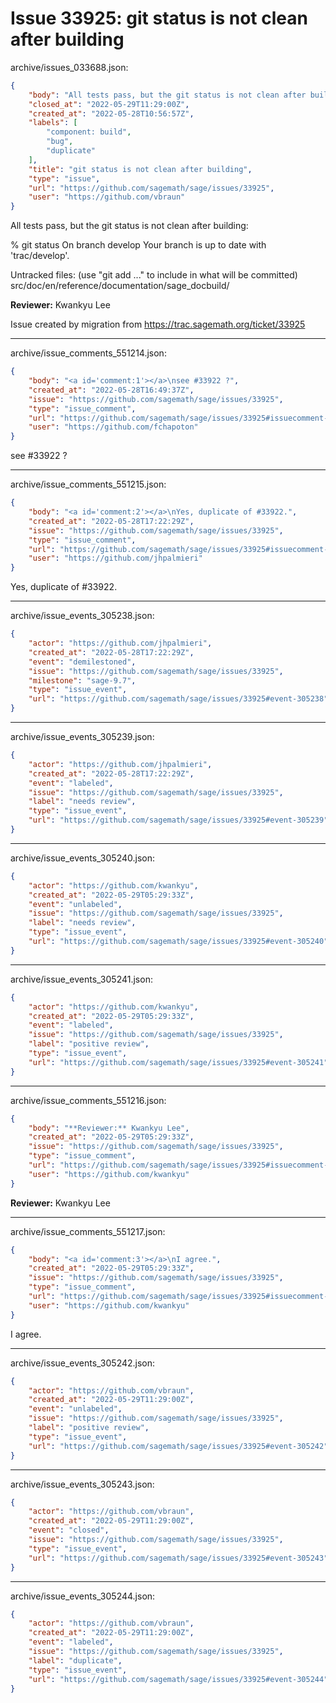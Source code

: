 # Issue 33925: git status is not clean after building

archive/issues_033688.json:
```json
{
    "body": "All tests pass, but the git status is not clean after building:\n\n% git status\nOn branch develop\nYour branch is up to date with 'trac/develop'.\n\nUntracked files:\n  (use \"git add <file>...\" to include in what will be committed)\n    src/doc/en/reference/documentation/sage_docbuild/\n\n\n**Reviewer:** Kwankyu Lee\n\nIssue created by migration from https://trac.sagemath.org/ticket/33925\n\n",
    "closed_at": "2022-05-29T11:29:00Z",
    "created_at": "2022-05-28T10:56:57Z",
    "labels": [
        "component: build",
        "bug",
        "duplicate"
    ],
    "title": "git status is not clean after building",
    "type": "issue",
    "url": "https://github.com/sagemath/sage/issues/33925",
    "user": "https://github.com/vbraun"
}
```
All tests pass, but the git status is not clean after building:

% git status
On branch develop
Your branch is up to date with 'trac/develop'.

Untracked files:
  (use "git add <file>..." to include in what will be committed)
    src/doc/en/reference/documentation/sage_docbuild/


**Reviewer:** Kwankyu Lee

Issue created by migration from https://trac.sagemath.org/ticket/33925





---

archive/issue_comments_551214.json:
```json
{
    "body": "<a id='comment:1'></a>\nsee #33922 ?",
    "created_at": "2022-05-28T16:49:37Z",
    "issue": "https://github.com/sagemath/sage/issues/33925",
    "type": "issue_comment",
    "url": "https://github.com/sagemath/sage/issues/33925#issuecomment-551214",
    "user": "https://github.com/fchapoton"
}
```

<a id='comment:1'></a>
see #33922 ?



---

archive/issue_comments_551215.json:
```json
{
    "body": "<a id='comment:2'></a>\nYes, duplicate of #33922.",
    "created_at": "2022-05-28T17:22:29Z",
    "issue": "https://github.com/sagemath/sage/issues/33925",
    "type": "issue_comment",
    "url": "https://github.com/sagemath/sage/issues/33925#issuecomment-551215",
    "user": "https://github.com/jhpalmieri"
}
```

<a id='comment:2'></a>
Yes, duplicate of #33922.



---

archive/issue_events_305238.json:
```json
{
    "actor": "https://github.com/jhpalmieri",
    "created_at": "2022-05-28T17:22:29Z",
    "event": "demilestoned",
    "issue": "https://github.com/sagemath/sage/issues/33925",
    "milestone": "sage-9.7",
    "type": "issue_event",
    "url": "https://github.com/sagemath/sage/issues/33925#event-305238"
}
```



---

archive/issue_events_305239.json:
```json
{
    "actor": "https://github.com/jhpalmieri",
    "created_at": "2022-05-28T17:22:29Z",
    "event": "labeled",
    "issue": "https://github.com/sagemath/sage/issues/33925",
    "label": "needs review",
    "type": "issue_event",
    "url": "https://github.com/sagemath/sage/issues/33925#event-305239"
}
```



---

archive/issue_events_305240.json:
```json
{
    "actor": "https://github.com/kwankyu",
    "created_at": "2022-05-29T05:29:33Z",
    "event": "unlabeled",
    "issue": "https://github.com/sagemath/sage/issues/33925",
    "label": "needs review",
    "type": "issue_event",
    "url": "https://github.com/sagemath/sage/issues/33925#event-305240"
}
```



---

archive/issue_events_305241.json:
```json
{
    "actor": "https://github.com/kwankyu",
    "created_at": "2022-05-29T05:29:33Z",
    "event": "labeled",
    "issue": "https://github.com/sagemath/sage/issues/33925",
    "label": "positive review",
    "type": "issue_event",
    "url": "https://github.com/sagemath/sage/issues/33925#event-305241"
}
```



---

archive/issue_comments_551216.json:
```json
{
    "body": "**Reviewer:** Kwankyu Lee",
    "created_at": "2022-05-29T05:29:33Z",
    "issue": "https://github.com/sagemath/sage/issues/33925",
    "type": "issue_comment",
    "url": "https://github.com/sagemath/sage/issues/33925#issuecomment-551216",
    "user": "https://github.com/kwankyu"
}
```

**Reviewer:** Kwankyu Lee



---

archive/issue_comments_551217.json:
```json
{
    "body": "<a id='comment:3'></a>\nI agree.",
    "created_at": "2022-05-29T05:29:33Z",
    "issue": "https://github.com/sagemath/sage/issues/33925",
    "type": "issue_comment",
    "url": "https://github.com/sagemath/sage/issues/33925#issuecomment-551217",
    "user": "https://github.com/kwankyu"
}
```

<a id='comment:3'></a>
I agree.



---

archive/issue_events_305242.json:
```json
{
    "actor": "https://github.com/vbraun",
    "created_at": "2022-05-29T11:29:00Z",
    "event": "unlabeled",
    "issue": "https://github.com/sagemath/sage/issues/33925",
    "label": "positive review",
    "type": "issue_event",
    "url": "https://github.com/sagemath/sage/issues/33925#event-305242"
}
```



---

archive/issue_events_305243.json:
```json
{
    "actor": "https://github.com/vbraun",
    "created_at": "2022-05-29T11:29:00Z",
    "event": "closed",
    "issue": "https://github.com/sagemath/sage/issues/33925",
    "type": "issue_event",
    "url": "https://github.com/sagemath/sage/issues/33925#event-305243"
}
```



---

archive/issue_events_305244.json:
```json
{
    "actor": "https://github.com/vbraun",
    "created_at": "2022-05-29T11:29:00Z",
    "event": "labeled",
    "issue": "https://github.com/sagemath/sage/issues/33925",
    "label": "duplicate",
    "type": "issue_event",
    "url": "https://github.com/sagemath/sage/issues/33925#event-305244"
}
```

